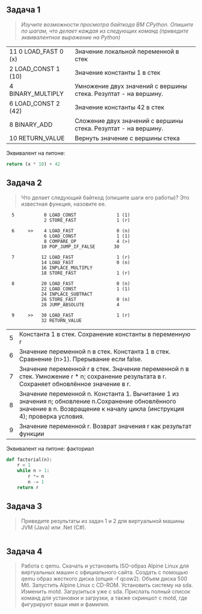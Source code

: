 ## Задача 1
> _Изучите возможности просмотра байткода ВМ CPython._
> _Опишите по шагам, что делает каждая из следующих команд (приведите эквивалентное выражение на Python)_

<table>
  <tr><td>11 0 LOAD_FAST 0 (x)</td><td>Значение локальной переменной в стек</td></tr>
  <tr><td>2 LOAD_CONST 1 (10)</td><td>Значение константы 1 в стек</td></tr>
  <tr><td>4 BINARY_MULTIPLY</td><td>Умножение двух значений с вершины стека. Резултат - на вершину.</td></tr>
  <tr><td>6 LOAD_CONST 2 (42)</td><td>Значение константы 42 в стек</td></tr>
  <tr><td>8 BINARY_ADD</td><td>Сложение двух значений с вершины стека. Резултат - на вершину.</td></tr>
  <tr><td>10 RETURN_VALUE</td><td>Вернуть значение с вершины стека</td></tr>
</table>

Эквивалент на питоне:
```py
return (x * 10) + 42
```



## Задача 2
> Что делает следующий байткод (опишите шаги его работы)? Это известная функция, назовите ее.

```
  5           0 LOAD_CONST               1 (1)
              2 STORE_FAST               1 (r)

  6     >>    4 LOAD_FAST                0 (n)
              6 LOAD_CONST               1 (1)
              8 COMPARE_OP               4 (>)
             10 POP_JUMP_IF_FALSE       30

  7          12 LOAD_FAST                1 (r)
             14 LOAD_FAST                0 (n)
             16 INPLACE_MULTIPLY
             18 STORE_FAST               1 (r)

  8          20 LOAD_FAST                0 (n)
             22 LOAD_CONST               1 (1)
             24 INPLACE_SUBTRACT
             26 STORE_FAST               0 (n)
             28 JUMP_ABSOLUTE            4

  9     >>   30 LOAD_FAST                1 (r)
             32 RETURN_VALUE
```

<table>
  <tr><td>5</td><td>Константа 1 в стек. Сохранение константы в переменную r</td></tr>
  <tr><td>6</td><td>Значение переменной n в стек. Константа 1 в стек. Сравнение (n>1). Прерывание если false.</td></tr>
  <tr><td>7</td><td>Значение переменной r в стек. Значение переменной n в стек. Умножение r * n; сохранение результата в r. Сохраняет обновлённое значение в r.</td></tr>
  <tr><td>8</td><td>Значение переменной n. Константа 1. Вычитание 1 из значения n; обновление n.Сохранение обновлённого значение в n. Возвращение к началу цикла (инструкция 4); проверка условия.</td></tr>
  <tr><td>9</td><td>Значение переменной r. Возврат значения r как результат функции</td></tr>
</table>

Эквивалент на питоне: факториал
```py
def factorial(n):
    r = 1
    while n > 1:
        r *= n
        n -= 1
    return r
```

## Задача 3
> Приведите результаты из задач 1 и 2 для виртуальной машины JVM (Java) или .Net (C#).

```

```


## Задача 4
> Работа с qemu. Скачать и установить ISO-образ Alpine Linux для виртуальных машин с официального сайта. Создать с помощью qemu образ жесткого диска (опция -f qcow2). Объем диска 500 Мб. Запустить Alpine Linux с CD-ROM. Установить систему на sda. Изменить motd. Загрузиться уже с sda. Прислать полный список команд для установки и загрузки, а также скриншот с motd, где фигурируют ваши имя и фамилия.
